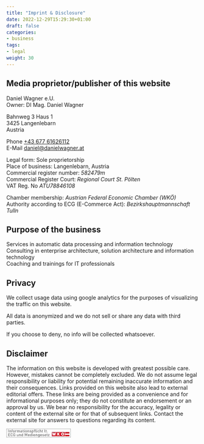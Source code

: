 ```yaml
---
title: "Imprint & Disclosure"
date: 2022-12-29T15:29:30+01:00
draft: false
categories:
- business
tags:
- legal
weight: 30
---
```


## Media proprietor/publisher of this website

Daniel Wagner e.U. \
Owner: DI Mag. Daniel Wagner

Bahnweg 3 Haus 1 \
3425 Langenlebarn \
Austria

Phone [+43 677 61626112](tel:+4367761626112) \
E-Mail [daniel@danielwagner.at](mailto:daniel@danielwagner.at)

Legal form: Sole proprietorship \
Place of business: Langenlebarn, Austria \
Commercial register number: _582479m_ \
Commercial Register Court: _Regional Court St. Pölten_ \
VAT Reg. No _ATU78846108_

Chamber membership: _Austrian Federal Economic Chamber (WKÖ)_ \
Authority according to ECG (E-Commerce Act): _Bezirkshauptmannschaft Tulln_

## Purpose of the business 
Services in automatic data processing and information technology \
Consulting in enterprise architecture, solution architecture and information technology \
Coaching and trainings for IT professionals

## Privacy
We collect usage data using google analytics for the purposes of visualizing the traffic on this website.

All data is anonymized and we do not sell or share any data with third parties.

If you choose to deny, no info will be collected whatsoever.

## Disclaimer
The information on this website is developed with greatest possible care. However, mistakes cannot be completely excluded. We do not assume legal responsibility or liability for potential remaining inaccurate information and their consequences. Links provided on this website also lead to external editorial offers. These links are being provided as a convenience and for informational purposes only; they do not constitute an endorsement or an approval by us. We bear no responsibility for the accuracy, legality or content of the external site or for that of subsequent links. Contact the external site for answers to questions regarding its content.

[![ECG ](ecg.webp#center)](https://www.wkoecg.at/Ecg.aspx?FirmaID=961a03fa-ef08-4827-854d-85fed0463c35&_ga=2.161793212.1888238834.1672323723-832547914.1654253026&_gl=1*1qlqecd*_ga*ODMyNTQ3OTE0LjE2NTQyNTMwMjY.*_ga_4YHGVSN5S4*MTY3MjM1NjY0Ni4yNy4xLjE2NzIzNTY4NDcuNTcuMC4w)
